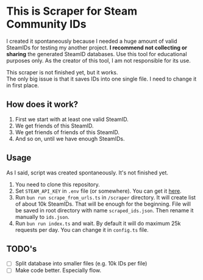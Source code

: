 # This is Scraper for Steam Community IDs

I created it spontaneously because I needed a huge amount of valid SteamIDs for testing my another project. **I recommend not collecting or sharing** the generated SteamID databases. Use this tool for educational purposes only. As the creator of this tool, I am not responsible for its use.

This scraper is not finished yet, but it works.  
The only big issue is that it saves IDs into one single file. I need to change it in first place.

## How does it work?

1. First we start with at least one valid SteamID.
2. We get friends of this SteamID.
3. We get friends of friends of this SteamID.
4. And so on, until we have enough SteamIDs.

## Usage

As I said, script was created spontaneously. It's not finished yet.

1. You need to clone this repository.
2. Set `STEAM_API_KEY` in `.env` file (or somewhere). You can get it [here](https://steamcommunity.com/dev/apikey).
3. Run `bun run scrape_from_urls.ts` in `/scraper` directory. It will create list of about 10k SteamIDs. That will be enough for the beginning. File will be saved in root directory with name `scraped_ids.json`. Then rename it manually to `ids.json`.
4. Run `bun run index.ts` and wait. By default it will do maximum 25k requests per day. You can change it in `config.ts` file.

## TODO's

- [ ] Split database into smaller files (e.g. 10k IDs per file)
- [ ] Make code better. Especially flow.
